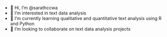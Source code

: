 - 👋 Hi, I’m @sarathccwa
- 👀 I’m interested in text data analysis
- 🌱 I’m currently learning qualitative and quantitative text analysis using R and Python
- 💞️ I’m looking to collaborate on text data analysis projects


<!---
sarathccwa/sarathccwa is a ✨ special ✨ repository because its `README.md` (this file) appears on your GitHub profile.
You can click the Preview link to take a look at your changes.
--->
